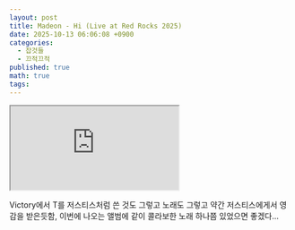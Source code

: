 ```yaml
---
layout: post
title: Madeon - Hi (Live at Red Rocks 2025)
date: 2025-10-13 06:06:08 +0900
categories:
  - 잡것들
  - 끄적끄적
published: true
math: true
tags:
---
```


<div class="video-wrapper">
  <iframe src="https://www.youtube.com/embed/u31kudVmkFk?si=xfXiJTqkMjUzk3oA" 
  title="YouTube video player" allowfullscreen></iframe>
</div>


Victory에서 T를 저스티스처럼 쓴 것도 그렇고 노래도 그렇고 약간 저스티스에게서 영감을 받은듯함, 이번에 나오는 앨범에 같이 콜라보한 노래 하나쯤 있었으면 좋겠다...